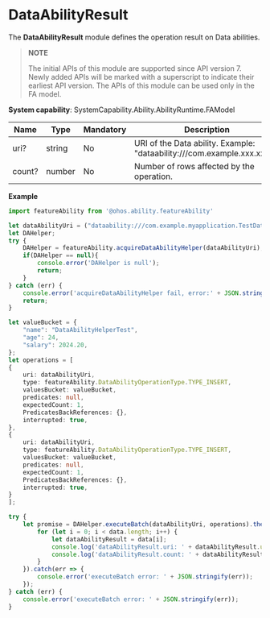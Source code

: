 # DataAbilityResult

The **DataAbilityResult** module defines the operation result on Data abilities.

> **NOTE**
> 
> The initial APIs of this module are supported since API version 7. Newly added APIs will be marked with a superscript to indicate their earliest API version.
> The APIs of this module can be used only in the FA model.

**System capability**: SystemCapability.Ability.AbilityRuntime.FAModel

| Name      | Type |     Mandatory   |       Description  |
| --------  | --------  | --------    | --------    |
| uri?      | string    |      No   | URI of the Data ability. Example: "dataability:///com.example.xxx.xxxx". | 
| count?     | number    |      No   | Number of rows affected by the operation. | 

**Example**
```ts
import featureAbility from '@ohos.ability.featureAbility'

let dataAbilityUri = ("dataability:///com.example.myapplication.TestDataAbility");
let DAHelper;
try {
    DAHelper = featureAbility.acquireDataAbilityHelper(dataAbilityUri);
    if(DAHelper == null){
        console.error('DAHelper is null');
        return;
    }
} catch (err) {
    console.error('acquireDataAbilityHelper fail, error:' + JSON.stringify(err));
    return;
}

let valueBucket = {
    "name": "DataAbilityHelperTest",
    "age": 24,
    "salary": 2024.20,
};
let operations = [
{
    uri: dataAbilityUri,
    type: featureAbility.DataAbilityOperationType.TYPE_INSERT,
    valuesBucket: valueBucket,
    predicates: null,
    expectedCount: 1,
    PredicatesBackReferences: {},
    interrupted: true,
},
{
    uri: dataAbilityUri,
    type: featureAbility.DataAbilityOperationType.TYPE_INSERT,
    valuesBucket: valueBucket,
    predicates: null,
    expectedCount: 1,
    PredicatesBackReferences: {},
    interrupted: true,
}
];

try {
    let promise = DAHelper.executeBatch(dataAbilityUri, operations).then((data) => {
        for (let i = 0; i < data.length; i++) {
            let dataAbilityResult = data[i];
            console.log('dataAbilityResult.uri: ' + dataAbilityResult.uri);
            console.log('dataAbilityResult.count: ' + dataAbilityResult.count);
        }
    }).catch(err => {
        console.error('executeBatch error: ' + JSON.stringify(err));
    });
} catch (err) {
    console.error('executeBatch error: ' + JSON.stringify(err));
}
```
